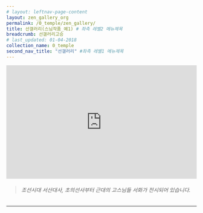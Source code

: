```yaml
---
# layout: leftnav-page-content
layout: zen_gallery_org
permalink: /0_temple/zen_gallery/
title: 선갤러리(스님작품_예1) # 좌측 레벨2 메뉴제목
breadcrumb: 선갤러리고승
# last_updated: 01-04-2018 
collection_name: 0_temple
second_nav_title: "선갤러리" #좌측 레벨1 메뉴제목
---
```


<iframe width="100%"
        height="300"
        src="https://youtube.com/embed/wKjkdmNswZ0?t=12"
        frameborder="0"
        allow="autoplay; encrypted-media"
        allowfullscreen></iframe>

> ###### *조선시대 서산대사, 초의선사부터 근대의 고스님들 서화가 전시되어 있습니다.*

---
<!-- 
**선갤러리(고승선서)** -->


<!-- ||||||||||
|:-:|:-:|:-:|:-:|:-:|:-:|:-:|:-:|:-:|
|서산대사|초의선사|만공스님|경봉스님|퇴경권상로스님|백학명스님|춘담스님|대은스님|한용운스님|
|환경스님|청담스님|구산스님|해안스님|석주스님|서암스님|일타스님|관응스님|청화스님|
|탄허스님|용봉스님|서운스님|성우스님|법정스님|석정스님|원담스님|중광스님|혜암스님|
|동헌스님|정광스님|서옹스님|옥봉스님|월하스님|일장스님|수안스님|송담스님|설정스님|
|원광스님|월주덕문|만봉스님|기현스님|혜인스님|||||
|||||||||| -->

<!--  1. 스님 사진 (또는 초상화) 2. 스님 소개 3. 선갤러리 서화 사진 4. 서화 설명 ....아래 페이지와 같이 구성되면 어떨까? 합니다. -->

<!-- **일반작가** -->
<!-- ||||||||||
|:-:|:-:|:-:|:-:|:-:|:-:|:-:|:-:|:-:|
|강암송성용|근제노영|김옥균|라오|미산허영구|미산황용하|백의관음|산민이용|석전황욱|
|성하유석영|소공|송전|어세창|여초김응현|유경희|은봉|의암김정호|이서령|
|이은혁|이철규|일중김충현|조범재|창암이삼만|추사김정희|판화가이철수|해강김규진|기현용상방|
|동헌|||||||||
|||||||||| -->

<!--  1. 스님 사진 (또는 초상화) 2. 스님 소개 3. 선갤러리 서화 사진 4. 서화 설명 ....아래 페이지와 같이 구성되면 어떨까? 합니다. -->
